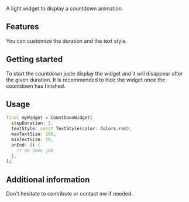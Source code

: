 

A light widget to display a countdown animation.

## Features

You can customize the duration and the text style.

## Getting started

To start the countdown juste display the widget and it will disappear after the given duration.
It is recommended to hide the widget once the countdown has finished.



## Usage



```dart
final myWidget = CountDownWidget(
  stepDuration: 3,
  textStyle: const TextStyle(color: Colors.red),
  maxTextSize: 100,
  minTextSize: 10,
  onEnd: () {
    // do some job
  },
);

```

## Additional information

Don't hesitate to contribute or contact me if needed.
